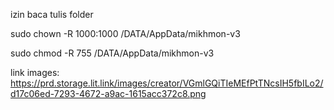 izin baca tulis folder

sudo chown -R 1000:1000 /DATA/AppData/mikhmon-v3

sudo chmod -R 755 /DATA/AppData/mikhmon-v3

link images: https://prd.storage.lit.link/images/creator/VGmlGQiTIeMEfPtTNcsIH5fbILo2/d17c06ed-7293-4672-a9ac-1615acc372c8.png
